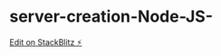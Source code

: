 # server-creation-Node-JS-

[Edit on StackBlitz ⚡️](https://stackblitz.com/edit/stackblitz-starters-sudn5z)